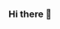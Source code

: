 ### Hi there 👋

<!--
**nat-kit-kat/nat-kit-kat** is a ✨ _special_ ✨ repository because its `README.md` (this file) appears on your GitHub profile.

👩‍🎓 My name is Natalia and I’m currently learning Information Security at ITMO University. 
My interests are: 
  - 🐧 Linux
  - 🖥 IS tools
  - 🐍 Python
  - 🕸 Networks
My main principle in life "Never trust, always verify".
So, ✨let's get acquainted, communicate and be friends!✨
-->
